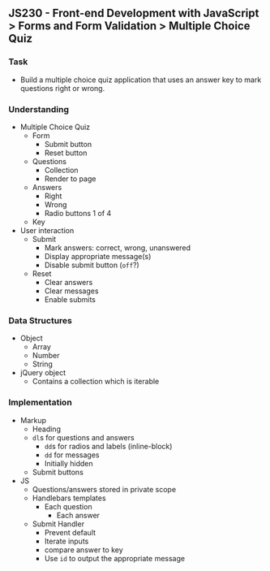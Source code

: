 ## JS230 - Front-end Development with JavaScript > Forms and Form Validation > Multiple Choice Quiz

### Task
- Build a multiple choice quiz application that uses an answer key to mark questions right or wrong.

### Understanding
- Multiple Choice Quiz
  + Form
    * Submit button
    * Reset button
  + Questions
    * Collection
    * Render to page
  + Answers
    * Right
    * Wrong
    * Radio buttons 1 of 4
  + Key
- User interaction
  + Submit
    * Mark answers: correct, wrong, unanswered
    * Display appropriate message(s)
    * Disable submit button (`off`?)
  + Reset
    * Clear answers
    * Clear messages
    * Enable submits

### Data Structures
- Object
  + Array
  + Number
  + String
- jQuery object
  + Contains a collection which is iterable

### Implementation
- Markup
  + Heading
  + `dl`s for questions and answers
    * `dd`s for radios and labels (inline-block)
    * `dd` for messages
    * Initially hidden
  + Submit buttons
- JS
  + Questions/answers stored in private scope
  + Handlebars templates
    + Each question
      * Each answer
  + Submit Handler
    * Prevent default
    * Iterate inputs
    * compare answer to key
    * Use `id` to output the appropriate message
